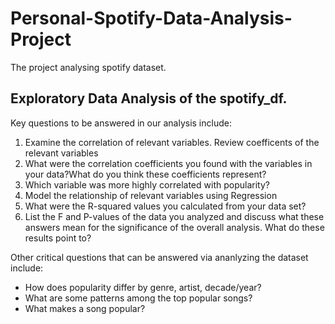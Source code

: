 # Personal-Spotify-Data-Analysis-Project
The project analysing spotify dataset. 

## Exploratory Data Analysis of the spotify_df.
Key questions to be answered in our analysis include:
1. Examine the correlation of relevant variables. Review coefficents of the relevant variables
2. What were the correlation coefficients you found with the variables in your data?What do you think these coefficients represent?
3. Which variable was more highly correlated with popularity?
4. Model the relationship of relevant variables using Regression
5. What were the R-squared values you calculated from your data set?
6. List the F and P-values of the data you analyzed and discuss what these answers mean for the significance of the overall analysis. What do these results point to?


Other critical questions that can be answered via ananlyzing the dataset include:

- How does popularity differ by genre, artist, decade/year?
- What are some patterns among the top popular songs?
- What makes a song popular?
